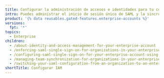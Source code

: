 ```yaml
---
title: Configurar la administración de accesos e identidades para tu cuenta empresarial
intro: Puedes administrar el inicio de sesión único de SAML y la sincronización de equipos para tu empresa.
product: '{% data reusables.gated-features.enterprise-accounts %}'
versions:
  fpt: '*'
topics:
  - Enterprise
children:
  - /about-identity-and-access-management-for-your-enterprise-account
  - /enforcing-saml-single-sign-on-for-organizations-in-your-enterprise-account
  - /configuring-saml-single-sign-on-for-your-enterprise-account-using-okta
  - /managing-team-synchronization-for-organizations-in-your-enterprise-account
  - /switching-your-saml-configuration-from-an-organization-to-an-enterprise-account
shortTitle: Configurar IAM
---
```


